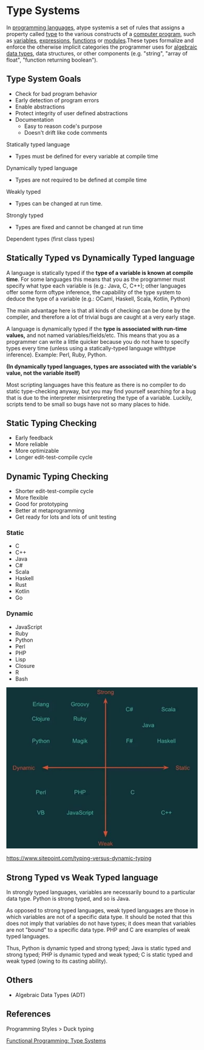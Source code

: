 # Type Systems

In [programming languages](https://en.wikipedia.org/wiki/Programming_language), atype systemis a set of rules that assigns a property called [type](https://en.wikipedia.org/wiki/Type_(computer_science)) to the various constructs of a [computer program](https://en.wikipedia.org/wiki/Computer_program), such as [variables](https://en.wikipedia.org/wiki/Variable_(computer_science)), [expressions](https://en.wikipedia.org/wiki/Expression_(computer_science)), [functions](https://en.wikipedia.org/wiki/Function_(computer_science)) or [modules](https://en.wikipedia.org/wiki/Modular_programming).These types formalize and enforce the otherwise implicit categories the programmer uses for [algebraic data types](https://en.wikipedia.org/wiki/Algebraic_data_type), data structures, or other components (e.g. "string", "array of float", "function returning boolean").

## Type System Goals

- Check for bad program behavior
- Early detection of program errors
- Enable abstractions
- Protect integrity of user defined abstractions
- Documentation
  - Easy to reason code's purpose
  - Doesn't drift like code comments

Statically typed language

- Types must be defined for every variable at compile time

Dynamically typed language

- Types are not required to be defined at compile time

Weakly typed

- Types can be changed at run time.

Strongly typed

- Types are fixed and cannot be changed at run time

Dependent types (first class types)

## Statically Typed vs Dynamically Typed language

A language is statically typed if the **type of a variable is known at compile time**. For some languages this means that you as the programmer must specify what type each variable is (e.g.: Java, C, C++); other languages offer some form oftype inference, the capability of the type system to deduce the type of a variable (e.g.: OCaml, Haskell, Scala, Kotlin, Python)

The main advantage here is that all kinds of checking can be done by the compiler, and therefore a lot of trivial bugs are caught at a very early stage.

A language is dynamically typed if the **type is associated with run-time values,** and not named variables/fields/etc. This means that you as a programmer can write a little quicker because you do not have to specify types every time (unless using a statically-typed language withtype inference). Example: Perl, Ruby, Python.

**(In dynamically typed languages, types are associated with the variable's value, not the variable itself)**

Most scripting languages have this feature as there is no compiler to do static type-checking anyway, but you may find yourself searching for a bug that is due to the interpreter misinterpreting the type of a variable. Luckily, scripts tend to be small so bugs have not so many places to hide.

## Static Typing Checking

- Early feedback
- More reliable
- More optimizable
- Longer edit-test-compile cycle

## Dynamic Typing Checking

- Shorter edit-test-compile cycle
- More flexible
- Good for prototyping
- Better at metaprogramming
- Get ready for lots and lots of unit testing

### Static

- C
- C++
- Java
- C#
- Scala
- Haskell
- Rust
- Kotlin
- Go

### Dynamic

- JavaScript
- Ruby
- Python
- Perl
- PHP
- Lisp
- Closure
- R
- Bash

![image](../../media/Type-Systems-image1.jpg)

https://www.sitepoint.com/typing-versus-dynamic-typing

## Strong Typed vs Weak Typed language

In strongly typed languages, variables are necessarily bound to a particular data type. Python is strong typed, and so is Java.

As opposed to strong typed languages, weak typed languages are those in which variables are not of a specific data type. It should be noted that this does not imply that variables do not have types; it does mean that variables are not "bound" to a specific data type. PHP and C are examples of weak typed languages.

Thus, Python is dynamic typed and strong typed; Java is static typed and strong typed; PHP is dynamic typed and weak typed; C is static typed and weak typed (owing to its casting ability).

## Others

- Algebraic Data Types (ADT)

## References

Programming Styles > Duck typing

[Functional Programming: Type Systems](https://www.youtube.com/watch?v=hy1wjkcIBCU)
